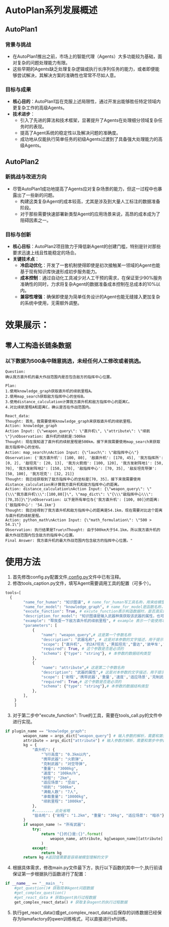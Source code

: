 # AutoPlan系列发展概述

## AutoPlan1

### 背景与挑战
- 在AutoPlan1推出之前，市场上的智能代理（Agents）大多功能较为基础，面对复杂的问题处理能力有限。
- 这些早期的Agents缺乏处理复杂逻辑或执行长序列任务的能力，或者即便能够尝试解决，其解决方案的准确性也常常不尽如人意。

### 目标与成果
- **核心目的**：AutoPlan1旨在克服上述局限性，通过开发出能够胜任特定领域内更复杂工作的高级Agents。
- **技术进步**：
  - 引入了先进的算法和技术框架，显著提升了Agents在处理细分领域复杂任务时的表现。
  - 提高了Agent系统的稳定性以及解决问题的准确度。
  - 成功地从仅能执行简单任务的初级Agents过渡到了具备强大处理能力的高级Agents。

## AutoPlan2

### 新挑战与改进方向
- 尽管AutoPlan1成功地提高了Agents应对复杂场景的能力，但这一过程中也暴露出了一些新的问题。
  - 构建这类复杂Agent的成本较高，尤其是涉及到大量人工标注的数据准备阶段。
  - 对于那些需要快速部署新类型Agent的应用场景来说，高昂的成本成为了阻碍因素之一。

### 目标与创新
- **核心目标**：AutoPlan2项目致力于降低新Agent的创建门槛，特别是针对那些要求迅速上线且性能稳定的场合。
- **关键技术点**：
  - **冷启动优化**：开发了一套机制使得即使是初次接触某一领域的Agent也能基于现有知识库快速形成初步服务能力。
  - **成本控制**：通过自动化工具减少对人工干预的需求，在保证至少90%服务准确性的同时，力求将复杂Agent的数据准备成本控制在总成本的10%以内。
  - **兼容性增强**：确保即使是为简单任务设计的Agent也能无缝接入更加复杂的系统中使用，无需额外调整。
# 效果展示：
## 零人工构造长链条数据
### 以下数据为500条中随意挑选，未经任何人工修改或者挑选。
```plantext
Question:
确认我方直升机的最大作战范围内是否包含敌方的指挥中心位置。

Plan:
1.使用knowledge_graph获取直升机的续航里程A。
2.使用map_search获取敌方指挥中心的坐标B。
3.使用distance_calculation计算我方直升机和敌方指挥中心的距离C。
4.对比续航里程A和距离C，确认是否在作战范围内。

React_data:
Thought: 首先，我需要使用knowledge_graph来获取直升机的续航里程。
Action: knowledge_graph
Action Input: {\"weapon_query\": \"直升机\", \"attribute\": \"续航\"}\nObservation: 直升机的续航是:500km
Thought: 现在我知道了直升机的续航里程是500km，接下来我需要使用map_search来获取敌方指挥中心的坐标。
Action: map_search\nAction Input: {\"lauch\": \"敌指挥中心\"}
Observation: {'我方直升机': [100, 80], '敌直升机': [170, 45], '我方指挥所': [0, 2], '敌坦克': [20, 13], '我方火箭炮': [100, 120], '我方发射阵地1': [50, 70], '我方发射阵地2': [150, 170], '敌指挥中心': [70, 35], '敌反坦克导弹': [50, 100], '我方坦克': [32, 21]} 
Thought: 我已经获取到了敌方指挥中心的坐标是[70, 35]，接下来我需要使用distance_calculation来计算我方直升机和敌方指挥中心的距离。
Action: distance_calculation\nAction Input: {\"weapon_query\": \"{\\\"我方直升机\\\":[100,80]}\", \"map_dict\": \"{\\\"敌指挥中心\\\":[70,35]}\"}\nObservation: 以下是所有单位与{'我方直升机': [100, 80]}的距离:{'敌指挥中心': '54.1km'} 
Thought: 我已经得到了我方直升机和敌方指挥中心的距离是54.1km，现在需要对比这个距离与直升机的续航里程。
Action: python_math\nAction Input: {\"math_formulation\": \"500 > 54.1\"}
Observation: 执行结果是True\nThought: 由于500km大于54.1km，所以我方直升机的最大作战范围内包含敌方的指挥中心位置。
Final Answer: 我方直升机的最大作战范围内包含敌方的指挥中心位置。"
```

# 使用方法
1. 首先修改config.py配置文件,[config.py](./config.py)文件中已有注释。
2. 修改tools_caption.py文件，填写Agent需要调用工具的配置（可多个）。
```python
tools=[
  {
        "name_for_human": "知识图谱", # name_for_human写工具名称，用来给模型提示，需要能够望文生义，
        "name_for_model": "knowledge_graph", # name_for_model是函数名称，是真实调用工具的函数名
        "excute_function": True, # excute_function表示构造数据时，是否真实的调用工具以获得更加高质量的数据。
        "description_for_model": "知识图谱是输入武器种类获取该武器的属性，也可以输入某种属性获得所有武器的该属性",# description_for_model是用于提示模型，本工具的作用。需要描述清晰明了
        "example": "帮我查一下敌方直升机的续航里程", # example 表示一个能使用本工具解决的问题。
        "parameters": [
            {
                "name": "weapon_query",# 这是第一个参数名称
                "description": "武器名称", # 这是对本参数的文字描述，用于提示模型，需要能够望文生义
                "scope": ["直升机", '豹2A7坦克','黑狐坦克',"雷达",'装甲车','狙击枪', "反坦克导弹", "直升机", "火箭炮", "所有武器",'无人机','步兵'],  # 参数的取值范围
                "required": True, # 这个参数是否是必须的
                "schema": {"type": "string"}, # 本参数的数据结构类型
            },
            {
                "name": "attribute",# 这是第二个参数名称
                "description": "武器的属性",# 这是对本参数的文字描述，用于提示模型，需要能够望文生义
                "scope": ['射程','携带武器','重量','速度','适应场景','克制武器','续航','满载人数','飞行高度','承载重量','所有属性','探测范围'],# 参数的取值范围
                "required": True,# 这个参数是否是必须的
                "schema": {"type": "string"},# 本参数的数据结构类型
            },
        ],
    }
    ]
```
3. 对于第二步中"excute_function": True的工具，需要在tools_call.py的文件中进行实现。
```python
if plugin_name == "knowledge_graph":
        weapon_name = args_dict["weapon_query"] # 输入参数的解析，需要和第步中参数的name值相同(weapon_query)
        attribute = args_dict["attribute"] # 输入参数的解析，需要和第步中参数的name值相同(attribute)
        kg = {
            "直升机": {
                "飞行高度": "0.3km以内",
                "携带武器": "火箭弹",
                "克制武器": "对空导弹",
                "重量": "3000kg",
                "速度": "100km/h",
                "射程": "2km",
                "适应场景": "空战",
                "续航": "500km",
                "满载人数": "7人",
                "承载重量": "10000kg",
                "续航里程": "1000km",
            },
            #、、、、、、、、、、此处省略
            "狙击枪": {"射程": "1.2km", "重量": "30kg", "适应场景": "暗杀"},
        }
        if weapon_name != "所有武器":
            try:
                return "{}的{}是:{}".format(
                    weapon_name, attribute, kg[weapon_name][attribute]
                )
            except:
                return kg
        return kg #返回值需要是容易被模型理解的文字
```
4. 根据具体需求，修改main.py文件最下方，执行以下函数的其中一个,执行前请保证第一步根据执行函数进行了配置：
  ```python
  if __name__ == "__main__":
      #get_question()# 获取简单Agent问题数据
      #get_complex_question()
      #get_react_data # 获取agent执行过程数据
      get_complex_react_data() # 获取复杂agent的执行过程数据
  ```
5. 执行get_react_data()或get_complex_react_data()后保存的训练数据已经保存为llamafactory的qwen训练格式，可以直接进行sft训练。

